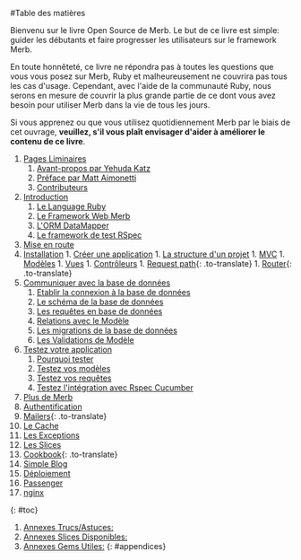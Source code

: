 #Table des matières

<div id="intro">
	<p>Bienvenu sur le livre Open Source de Merb. Le but de ce livre est simple: guider les débutants et faire progresser les utilisateurs sur le framework Merb.</p>
	<p>En toute honnêteté, ce livre ne répondra pas à toutes les questions que vous vous posez sur Merb, Ruby et malheureusement ne couvrira pas tous les cas d'usage. Cependant, avec l'aide de la communauté Ruby, nous serons en mesure de couvrir la plus grande partie de ce dont vous avez besoin pour utiliser Merb dans la vie de tous les jours.</p>
	<p>Si vous apprenez ou que vous utilisez quotidiennement Merb par le biais de cet ouvrage, <strong>veuillez, s'il vous plaît envisager d'aider à améliorer le contenu de ce livre</strong>.</p>
</div>

1. [Pages Liminaires](/fr/front-matter)
	1. [Avant-propos par Yehuda Katz](/fr/front-matter/foreword)
	2. [Préface par Matt Aimonetti](/fr/front-matter/preface)
	3. [Contributeurs](/fr/front-matter/contributors)
2. [Introduction](/fr/introduction)
	1. [Le Language Ruby](/fr/introduction/ruby)
	2. [Le Framework Web Merb](/fr/introduction/merb)
	3. [L'ORM DataMapper](/fr/introduction/datamapper)
	4. [Le framework de test RSpec](/fr/introduction/rspec)
3. [Mise en route](/getting-started)
  1. [Installation](/getting-started/install-instructions)
	1. [Créer une application](/getting-started/generate-app)
	1. [La structure d'un projet](/getting-started/project-structure)
	1. [MVC](/getting-started/mvc)
	1. [Modèles](/getting-started/models)
	1. [Vues](/getting-started/views)
	1. [Contrôleurs](/getting-started/controllers)
	1. [Request path](/getting-started/request-path){: .to-translate}
	1. [Router](/getting-started/router){: .to-translate}
4. [Communiquer avec la base de données](/orm/datamapper)
	1. [Etablir la connexion à la base de données](/orm/datamapper/setting-up)
	1. [Le schéma de la base de données](/orm/datamapper/schema)
	1. [Les requêtes en base de données](/orm/datamapper/queries)
	1. [Relations avec le Modèle](/orm/datamapper/relationships)
	1. [Les migrations de la base de données](/orm/datamapper/migrations)
	1. [Les Validations de Modèle](/orm/datamapper/validations)
5. [Testez votre application](/rspec)
	1. [Pourquoi tester](/rspec/why)
	1. [Testez vos modèles](/repec/models)
	1. [Testez vos requêtes](/repec/requests)
	1. [Testez l'intégration avec Rspec Cucumber](/rspec/cucumber)
6. [Plus de Merb](/merb-more)
  1. [Authentification](/merb-more/authentication)
  1. [Mailers](/merb-more/mailer){: .to-translate}
  1. [Le Cache](/merb-more/caching)
  1. [Les Exceptions](/merb-more/exceptions)
  1. [Les Slices](/merb-more/exceptions)
7. [Cookbook](/cookbook){: .to-translate}
  1. [Simple Blog](/cookbook/simple-blog)
8. [Déploiement](/deployment)
  1. [Passenger](/deployment/passenger)
  1. [nginx](/deployment/nginx)

{: #toc}

1. [Annexes Trucs/Astuces:](/appendix/hints-tips)
1. [Annexes Slices Disponibles:](/appendix/slices)
1. [Annexes Gems Utiles:](/appendix/gems)
{: #appendices}
